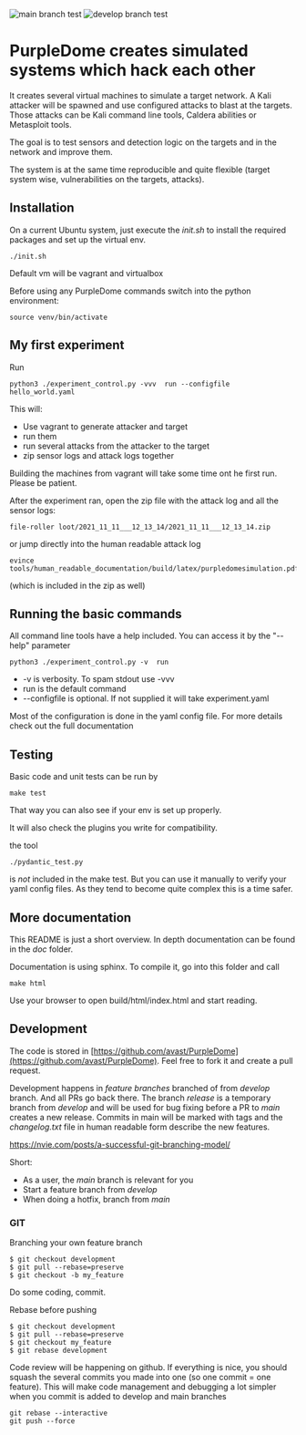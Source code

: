 ![main branch test](https://github.com/avast/PurpleDome/actions/workflows/main_by_makefile.yml/badge.svg?branch=main)
![develop branch test](https://github.com/avast/PurpleDome/actions/workflows/develop_by_makefile.yml/badge.svg?branch=develop)

# PurpleDome creates simulated systems which hack each other 

It creates several virtual machines to simulate a target network. A Kali attacker will be spawned and use configured attacks to blast at the targets. Those attacks can be Kali command line tools, Caldera abilities or Metasploit tools.

The goal is to test sensors and detection logic on the targets and in the network and improve them.

The system is at the same time reproducible and quite flexible (target system wise, vulnerabilities on the targets, attacks).

## Installation

On a current Ubuntu system, just execute the *init.sh* to install the required packages and set up the virtual env.

```
./init.sh
```

Default vm will be vagrant and virtualbox

Before using any PurpleDome commands switch into the python environment:

```
source venv/bin/activate
```

## My first experiment

Run

```
python3 ./experiment_control.py -vvv  run --configfile hello_world.yaml
```

This will:

* Use vagrant to generate attacker and target
* run them
* run several attacks from the attacker to the target
* zip sensor logs and attack logs together

Building the machines from vagrant will take some time ont he first run. Please be patient.

After the experiment ran, open the zip file with the attack log and all the sensor logs:

```
file-roller loot/2021_11_11___12_13_14/2021_11_11___12_13_14.zip
```

or jump directly into the human readable attack log 

```
evince tools/human_readable_documentation/build/latex/purpledomesimulation.pdf
```

(which is included in the zip as well)

## Running the basic commands

All command line tools have a help included. You can access it by the "--help" parameter

```
python3 ./experiment_control.py -v  run
```

* -v is verbosity. To spam stdout use -vvv
* run is the default command
* --configfile <filename> is optional. If not supplied it will take experiment.yaml

Most of the configuration is done in the yaml config file. For more details check out the full documentation

## Testing

Basic code and unit tests can be run by

```
make test
```

That way you can also see if your env is set up properly.

It will also check the plugins you write for compatibility. 

the tool

```
./pydantic_test.py
```

is *not* included in the make test. But you can use it manually to verify your yaml config files. As they tend to become quite complex this is a time safer.

## More documentation

This README is just a short overview. In depth documentation can be found in the *doc* folder.

Documentation is using sphinx. To compile it, go into this folder and call

```
make html
```

Use your browser to open build/html/index.html and start reading.

## Development

The code is stored in [https://github.com/avast/PurpleDome](https://github.com/avast/PurpleDome). Feel free to fork it and create a pull request. 

Development happens in *feature branches* branched of from *develop* branch. And all PRs go back there.
The branch *release* is a temporary branch from *develop* and will be used for bug fixing before a PR to *main* creates a new release. Commits in main will be marked with tags and the *changelog.txt* file in human readable form describe the new features.

https://nvie.com/posts/a-successful-git-branching-model/

Short:

* As a user, the *main* branch is relevant for you
* Start a feature branch from *develop*
* When doing a hotfix, branch from *main* 

### GIT

Branching your own feature branch

```
$ git checkout development
$ git pull --rebase=preserve
$ git checkout -b my_feature
```

Do some coding, commit.

Rebase before pushing

```
$ git checkout development
$ git pull --rebase=preserve
$ git checkout my_feature
$ git rebase development
```

Code review will be happening on github. If everything is nice, you should squash the several commits you made into one (so one commit = one feature). This will make code management and debugging a lot simpler when you commit is added to develop and main branches

```
git rebase --interactive
git push --force
```